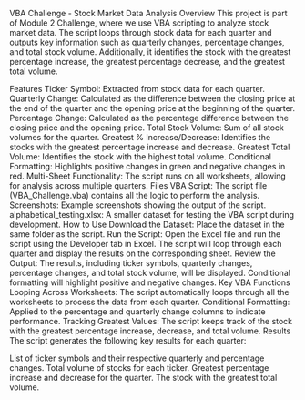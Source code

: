 VBA Challenge - Stock Market Data Analysis
Overview
This project is part of Module 2 Challenge, where we use VBA scripting to analyze stock market data. The script loops through stock data for each quarter and outputs key information such as quarterly changes, percentage changes, and total stock volume. Additionally, it identifies the stock with the greatest percentage increase, the greatest percentage decrease, and the greatest total volume.

Features
Ticker Symbol: Extracted from stock data for each quarter.
Quarterly Change: Calculated as the difference between the closing price at the end of the quarter and the opening price at the beginning of the quarter.
Percentage Change: Calculated as the percentage difference between the closing price and the opening price.
Total Stock Volume: Sum of all stock volumes for the quarter.
Greatest % Increase/Decrease: Identifies the stocks with the greatest percentage increase and decrease.
Greatest Total Volume: Identifies the stock with the highest total volume.
Conditional Formatting: Highlights positive changes in green and negative changes in red.
Multi-Sheet Functionality: The script runs on all worksheets, allowing for analysis across multiple quarters.
Files
VBA Script: The script file (VBA_Challenge.vba) contains all the logic to perform the analysis.
Screenshots: Example screenshots showing the output of the script.
alphabetical_testing.xlsx: A smaller dataset for testing the VBA script during development.
How to Use
Download the Dataset: Place the dataset in the same folder as the script.
Run the Script: Open the Excel file and run the script using the Developer tab in Excel. The script will loop through each quarter and display the results on the corresponding sheet.
Review the Output: The results, including ticker symbols, quarterly changes, percentage changes, and total stock volume, will be displayed. Conditional formatting will highlight positive and negative changes.
Key VBA Functions
Looping Across Worksheets: The script automatically loops through all the worksheets to process the data from each quarter.
Conditional Formatting: Applied to the percentage and quarterly change columns to indicate performance.
Tracking Greatest Values: The script keeps track of the stock with the greatest percentage increase, decrease, and total volume.
Results
The script generates the following key results for each quarter:

List of ticker symbols and their respective quarterly and percentage changes.
Total volume of stocks for each ticker.
Greatest percentage increase and decrease for the quarter.
The stock with the greatest total volume.
